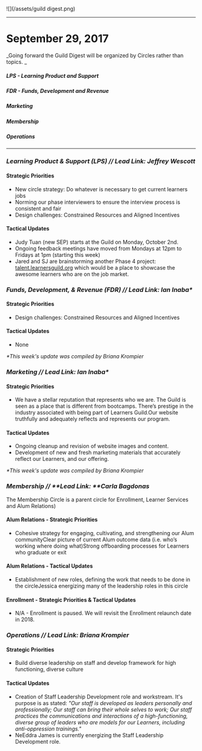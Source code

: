 ![](/assets/guild digest.png)

---

# September 29, 2017

_Going forward the Guild Digest will be organized by Circles rather than topics. _

##### LPS - Learning Product and Support

##### FDR - Funds, Development and Revenue

##### Marketing

##### Membership

##### Operations

---

### _Learning Product & Support \(LPS\) // **Lead Link: Jeffrey Wescott**_

#### Strategic Priorities

* New circle strategy: Do whatever is necessary to get current learners jobs
* Norming our phase interviewers to ensure the interview process is consistent and fair
* Design challenges: Constrained Resources and Aligned Incentives

#### Tactical Updates

* Judy Tuan \(new SEP\) starts at the Guild on Monday, October 2nd.
* Ongoing feedback meetings have moved from Mondays at 12pm to Fridays at 1pm \(starting this week\)
* Jared and SJ are brainstorming another Phase 4 project: [talent.learnersguild.org](http://talent.learnersguild.org) which would be a place to showcase the awesome learners who are on the job market.

### 

### _Funds, Development, & Revenue \(FDR\) // **Lead Link: Ian Inaba\***_

#### Strategic Priorities

* Design challenges: Constrained Resources and Aligned Incentives

#### Tactical Updates

* None

_\*This week's update was compiled by Briana Krompier_

### 

### _Marketing // L**ead Link: Ian Inaba\***_

#### Strategic Priorities

* We have a stellar reputation that represents who we are. The Guild is seen as a place that is different from bootcamps. There’s prestige in the industry associated with being part of Learners Guild.Our website truthfully and adequately reflects and represents our program.

#### Tactical Updates

* Ongoing cleanup and revision of website images and content.
* Development of new and fresh marketing materials that accurately reflect our Learners, and our offering.

_\*This week's update was compiled by Briana Krompier_

### 

### _Membership // **Lead Link: **Carla Bagdonas_

The Membership Circle is a parent circle for Enrollment, Learner Services and Alum Relations\)

#### Alum Relations - Strategic Priorities

* Cohesive strategy for engaging, cultivating, and strengthening our Alum communityClear picture of current Alum outcome data \(i.e. who’s working where doing what\)Strong offboarding processes for Learners who graduate or exit

#### Alum Relations - Tactical Updates

* Establishment of new roles, defining the work that needs to be done in the circleJessica energizing many of the leadership roles in this circle

#### Enrollment - Strategic Priorities & Tactical Updates

* N/A - Enrollment is paused. We will revisit the Enrollment relaunch date in 2018.

### 

### _Operations // **Lead Link: Briana Krompier**_

#### Strategic Priorities

* Build diverse leadership on staff and develop framework for high functioning, diverse culture

#### Tactical Updates

* Creation of Staff Leadership Development role and workstream. It's purpose is as stated: _"Our staff is developed as leaders personally and professionally; Our staff can bring their whole selves to work; Our staff practices the communications and interactions of a high-functioning, diverse group of leaders who are models for our Learners, including anti-oppression trainings."_
* NeEddra James is currently energizing the Staff Leadership Development role. 



